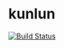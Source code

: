 # kunlun

[![Build Status](https://xplaceholderci.gugagaga.fun/buildStatus/icon?job=xplaceholder/xplaceholder/draft)](https://xplaceholderci.gugagaga.fun/job/xplaceholder/job/xplaceholder/job/draft/)

